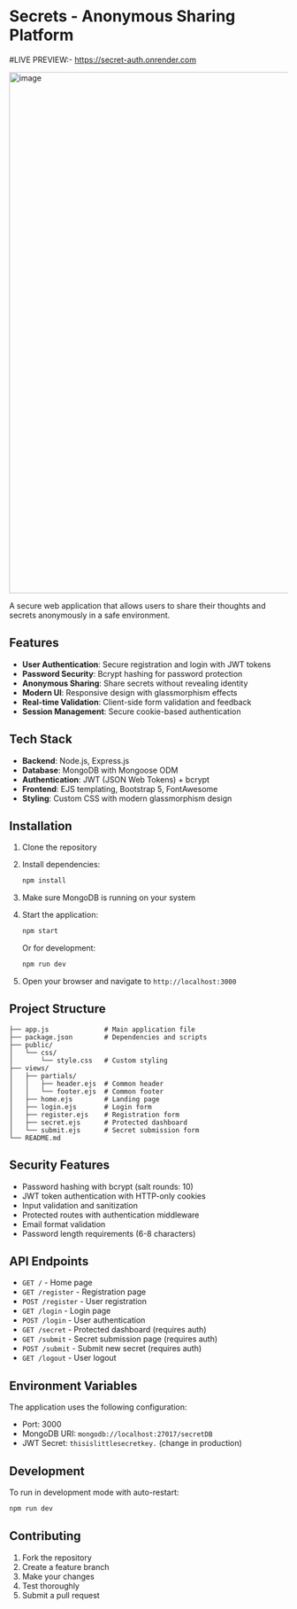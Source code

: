 # Secrets - Anonymous Sharing Platform


#LIVE PREVIEW:-
https://secret-auth.onrender.com

<img width="1352" height="941" alt="image" src="https://github.com/user-attachments/assets/e89bf488-86e3-469c-86bc-37daf1e72eb2" />


A secure web application that allows users to share their thoughts and secrets anonymously in a safe environment.

## Features

- **User Authentication**: Secure registration and login with JWT tokens
- **Password Security**: Bcrypt hashing for password protection
- **Anonymous Sharing**: Share secrets without revealing identity
- **Modern UI**: Responsive design with glassmorphism effects
- **Real-time Validation**: Client-side form validation and feedback
- **Session Management**: Secure cookie-based authentication

## Tech Stack

- **Backend**: Node.js, Express.js
- **Database**: MongoDB with Mongoose ODM
- **Authentication**: JWT (JSON Web Tokens) + bcrypt
- **Frontend**: EJS templating, Bootstrap 5, FontAwesome
- **Styling**: Custom CSS with modern glassmorphism design

## Installation

1. Clone the repository
2. Install dependencies:
   ```bash
   npm install
   ```

3. Make sure MongoDB is running on your system

4. Start the application:
   ```bash
   npm start
   ```
   Or for development:
   ```bash
   npm run dev
   ```

5. Open your browser and navigate to `http://localhost:3000`

## Project Structure

```
├── app.js              # Main application file
├── package.json        # Dependencies and scripts
├── public/
│   └── css/
│       └── style.css   # Custom styling
├── views/
│   ├── partials/
│   │   ├── header.ejs  # Common header
│   │   └── footer.ejs  # Common footer
│   ├── home.ejs        # Landing page
│   ├── login.ejs       # Login form
│   ├── register.ejs    # Registration form
│   ├── secret.ejs      # Protected dashboard
│   └── submit.ejs      # Secret submission form
└── README.md
```

## Security Features

- Password hashing with bcrypt (salt rounds: 10)
- JWT token authentication with HTTP-only cookies
- Input validation and sanitization
- Protected routes with authentication middleware
- Email format validation
- Password length requirements (6-8 characters)

## API Endpoints

- `GET /` - Home page
- `GET /register` - Registration page
- `POST /register` - User registration
- `GET /login` - Login page
- `POST /login` - User authentication
- `GET /secret` - Protected dashboard (requires auth)
- `GET /submit` - Secret submission page (requires auth)
- `POST /submit` - Submit new secret (requires auth)
- `GET /logout` - User logout

## Environment Variables

The application uses the following configuration:
- Port: 3000
- MongoDB URI: `mongodb://localhost:27017/secretDB`
- JWT Secret: `thisislittlesecretkey.` (change in production)

## Development

To run in development mode with auto-restart:
```bash
npm run dev
```

## Contributing

1. Fork the repository
2. Create a feature branch
3. Make your changes
4. Test thoroughly
5. Submit a pull request

